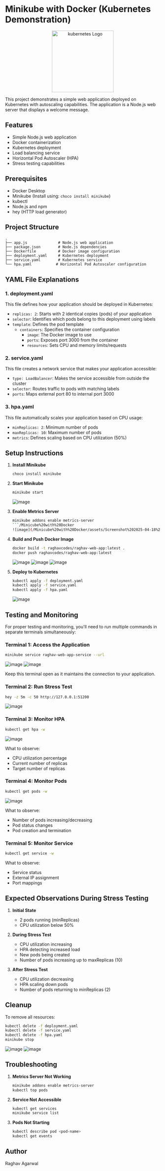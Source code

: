 # Minikube with Docker (Kubernetes Demonstration)

<div align="center">
    <img src="/Minicube with Docker/assets/Kubernetes.png" alt="kubernetes Logo" style="width: 200px; height: auto;">
</div>

This project demonstrates a simple web application deployed on Kubernetes with autoscaling capabilities. The application is a Node.js web server that displays a welcome message.

## Features

-   Simple Node.js web application
-   Docker containerization
-   Kubernetes deployment
-   Load balancing service
-   Horizontal Pod Autoscaler (HPA)
-   Stress testing capabilities

## Prerequisites

-   Docker Desktop
-   Minikube (Install using: `choco install minikube`)
-   kubectl
-   Node.js and npm
-   hey (HTTP load generator)

## Project Structure

```
.
├── app.js              # Node.js web application
├── package.json        # Node.js dependencies
├── Dockerfile          # Docker image configuration
├── deployment.yaml     # Kubernetes deployment
├── service.yaml        # Kubernetes service
└── hpa.yaml           # Horizontal Pod Autoscaler configuration
```

## YAML File Explanations

### 1. deployment.yaml

This file defines how your application should be deployed in Kubernetes:

-   `replicas: 2`: Starts with 2 identical copies (pods) of your application
-   `selector`: Identifies which pods belong to this deployment using labels
-   `template`: Defines the pod template
    -   `containers`: Specifies the container configuration
        -   `image`: The Docker image to use
        -   `ports`: Exposes port 3000 from the container
        -   `resources`: Sets CPU and memory limits/requests

### 2. service.yaml

This file creates a network service that makes your application accessible:

-   `type: LoadBalancer`: Makes the service accessible from outside the cluster
-   `selector`: Routes traffic to pods with matching labels
-   `ports`: Maps external port 80 to internal port 3000

### 3. hpa.yaml

This file automatically scales your application based on CPU usage:

-   `minReplicas: 2`: Minimum number of pods
-   `maxReplicas: 10`: Maximum number of pods
-   `metrics`: Defines scaling based on CPU utilization (50%)

## Setup Instructions

1. **Install Minikube**

    ```bash
    choco install minikube
    ```

2. **Start Minikube**

    ```bash
    minikube start
    ```
    ![image](/Minicube%20with%20Docker/assets/Screenshot%202025-04-18%20195620.png)

3. **Enable Metrics Server**

    ```bash
    minikube addons enable metrics-server
    ```/Minicube%20with%20Docker
    ![image](/Minicube%20with%20Docker/assets/Screenshot%202025-04-18%20205511.png)

4. **Build and Push Docker Image**

    ```bash
    docker build -t raghavcodes/raghav-web-app:latest .
    docker push raghavcodes/raghav-web-app:latest
    ```
    ![image](/Minicube%20with%20Docker/assets/Screenshot%202025-04-18%20200035.png)
    ![image](/Minicube%20with%20Docker/assets/Screenshot%202025-04-18%20200230.png)
    ![image](/Minicube%20with%20Docker/assets/Screenshot%202025-04-18%20200401.png)

5. **Deploy to Kubernetes**
    ```bash
    kubectl apply -f deployment.yaml
    kubectl apply -f service.yaml
    kubectl apply -f hpa.yaml
    ```
    ![image](/Minicube%20with%20Docker/assets/Screenshot%202025-04-18%20200754.png)

## Testing and Monitoring

For proper testing and monitoring, you'll need to run multiple commands in separate terminals simultaneously:

### Terminal 1: Access the Application

```bash
minikube service raghav-web-app-service --url
```

![image](/Minicube%20with%20Docker/assets/Screenshot%202025-04-18%20201431.png)
![image](/Minicube%20with%20Docker/assets/Screenshot%202025-04-18%20201507.png)

Keep this terminal open as it maintains the connection to your application.

### Terminal 2: Run Stress Test

```bash
hey -z 5m -c 50 http://127.0.0.1:51200
```

![image](/Minicube%20with%20Docker/assets/Screenshot%202025-04-18%20210516.png)

### Terminal 3: Monitor HPA

```bash
kubectl get hpa -w
```

![image](/Minicube%20with%20Docker/assets/Screenshot%202025-04-18%20210851.png)

What to observe:

-   CPU utilization percentage
-   Current number of replicas
-   Target number of replicas

### Terminal 4: Monitor Pods

```bash
kubectl get pods -w
```

![image](/Minicube%20with%20Docker/assets/Screenshot%202025-04-18%20210929.png)

What to observe:

-   Number of pods increasing/decreasing
-   Pod status changes
-   Pod creation and termination

### Terminal 5: Monitor Service

```bash
kubectl get service -w
```

What to observe:

-   Service status
-   External IP assignment
-   Port mappings

## Expected Observations During Stress Testing

1. **Initial State**

    - 2 pods running (minReplicas)
    - CPU utilization below 50%

2. **During Stress Test**

    - CPU utilization increasing
    - HPA detecting increased load
    - New pods being created
    - Number of pods increasing up to maxReplicas (10)

3. **After Stress Test**
    - CPU utilization decreasing
    - HPA scaling down pods
    - Number of pods returning to minReplicas (2)

## Cleanup

To remove all resources:

```bash
kubectl delete -f deployment.yaml
kubectl delete -f service.yaml
kubectl delete -f hpa.yaml
minikube stop
```

![image](/Minicube%20with%20Docker/assets/Screenshot%202025-04-18%20211806.png)
![image](/Minicube%20with%20Docker/assets/Screenshot%202025-04-18%20211941.png)

## Troubleshooting

1. **Metrics Server Not Working**

    ```bash
    minikube addons enable metrics-server
    kubectl top pods
    ```

2. **Service Not Accessible**

    ```bash
    kubectl get services
    minikube service list
    ```

3. **Pods Not Starting**
    ```bash
    kubectl describe pod <pod-name>
    kubectl get events
    ```

## Author

Raghav Agarwal
